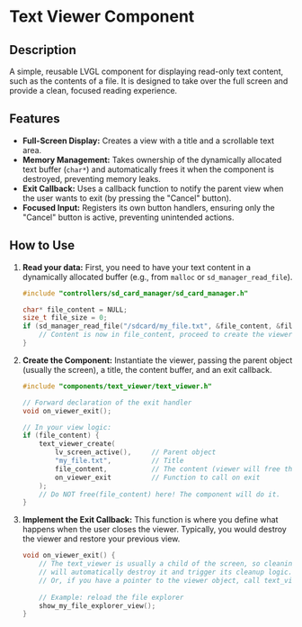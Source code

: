 # Text Viewer Component

## Description
A simple, reusable LVGL component for displaying read-only text content, such as the contents of a file. It is designed to take over the full screen and provide a clean, focused reading experience.

## Features
-   **Full-Screen Display:** Creates a view with a title and a scrollable text area.
-   **Memory Management:** Takes ownership of the dynamically allocated text buffer (`char*`) and automatically frees it when the component is destroyed, preventing memory leaks.
-   **Exit Callback:** Uses a callback function to notify the parent view when the user wants to exit (by pressing the "Cancel" button).
-   **Focused Input:** Registers its own button handlers, ensuring only the "Cancel" button is active, preventing unintended actions.

## How to Use

1.  **Read your data:**
    First, you need to have your text content in a dynamically allocated buffer (e.g., from `malloc` or `sd_manager_read_file`).
    ```cpp
    #include "controllers/sd_card_manager/sd_card_manager.h"

    char* file_content = NULL;
    size_t file_size = 0;
    if (sd_manager_read_file("/sdcard/my_file.txt", &file_content, &file_size)) {
        // Content is now in file_content, proceed to create the viewer.
    }
    ```

2.  **Create the Component:**
    Instantiate the viewer, passing the parent object (usually the screen), a title, the content buffer, and an exit callback.
    ```cpp
    #include "components/text_viewer/text_viewer.h"

    // Forward declaration of the exit handler
    void on_viewer_exit();

    // In your view logic:
    if (file_content) {
        text_viewer_create(
            lv_screen_active(),     // Parent object
            "my_file.txt",          // Title
            file_content,           // The content (viewer will free this later)
            on_viewer_exit          // Function to call on exit
        );
        // Do NOT free(file_content) here! The component will do it.
    }
    ```

3.  **Implement the Exit Callback:**
    This function is where you define what happens when the user closes the viewer. Typically, you would destroy the viewer and restore your previous view.
    ```cpp
    void on_viewer_exit() {
        // The text_viewer is usually a child of the screen, so cleaning the screen
        // will automatically destroy it and trigger its cleanup logic.
        // Or, if you have a pointer to the viewer object, call text_viewer_destroy().
        
        // Example: reload the file explorer
        show_my_file_explorer_view();
    }
    ```